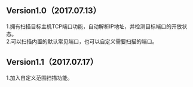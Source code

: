 ## Version1.0（2017.07.13）
1.拥有扫描目标主机TCP端口功能，自动解析IP地址，并检测目标端口的开放状态。  
2.可以扫描内置的默认常见端口，也可以自定义需要扫描的端口。  

## Version1.1（2017.07.17）
1.加入自定义范围扫描功能。
